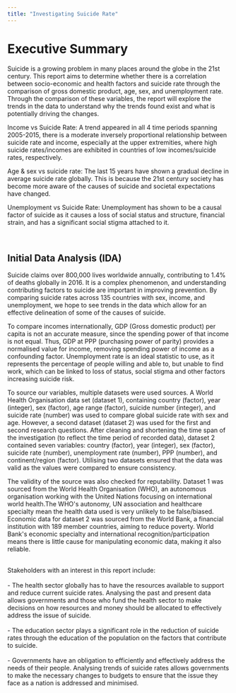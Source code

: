 ```yaml
---
title: "Investigating Suicide Rate"
---
```

# Executive Summary

Suicide is a growing problem in many places around the globe in the 21st century. This report aims to determine whether there is a correlation between socio-economic and health factors and suicide rate through the comparison of gross domestic product, age, sex, and unemployment rate. Through the comparison of these variables, the report will explore the trends in the data to understand why the trends found exist and what is potentially driving the changes. 

Income vs Suicide Rate: A trend appeared in all 4 time periods spanning 2005-2015, there is a moderate inversely proportional relationship between suicide rate and income, especially at the upper extremities, where high suicide rates/incomes are exhibited in countries of low incomes/suicide rates, respectively.

Age & sex vs suicide rate: The last 15 years have shown a gradual decline in average suicide rate globally. This is because the 21st century society has become more aware of the causes of suicide and societal expectations have changed.

Unemployment vs Suicide Rate: Unemployment has shown to be a causal factor of suicide as it causes a loss of social status and structure, financial strain, and has a significant social stigma attached to it.


<br>


## Initial Data Analysis (IDA)

Suicide claims over 800,000 lives worldwide annually, contributing to 1.4% of deaths globally in 2016. It is a complex phenomenon, and understanding contributing factors to suicide are important in improving prevention. By comparing suicide rates across 135 countries with sex, income, and unemployment, we hope to see trends in the data which allow for an effective delineation of some of the causes of suicide. 

To compare incomes internationally, GDP (Gross domestic product) per capita is not an accurate measure, since the spending power of that income is not equal. Thus, GDP at PPP (purchasing power of parity) provides a normalised value for income, removing spending power of income as a confounding factor. Unemployment rate is an ideal statistic to use, as it represents the percentage of people willing and able to, but unable to find work, which can be linked to loss of status, social stigma and other factors increasing suicide risk.

To source our variables, multiple datasets were used sources. A World Health Organisation data set (dataset 1), containing country (factor), year (integer), sex (factor), age range (factor), suicide number (integer), and suicide rate (number)  was used to compare global suicide rate with sex and age. 
However, a second dataset (dataset 2) was used for the first and second research questions. After cleaning and shortening the time span of the investigation (to reflect the time period of recorded data), dataset 2 contained seven variables: country (factor), year (integer), sex (factor), suicide rate (number), unemployment rate (number), PPP (number), and continent/region (factor). Utilising two datasets ensured that the data was valid as the values were compared to ensure consistency.

The validity of the source was also checked for reputability. Dataset 1 was sourced from the World Health Organisation (WHO), an autonomous organisation working with the United Nations focusing on international world health.The WHO's autonomy, UN association and healthcare specialty mean the health data used is very unlikely to be false/biased. Economic data for dataset 2 was sourced from the World Bank, a financial institution with 189 member countries, aiming to reduce poverty. World Bank's economic specialty and international recognition/participation means there is little cause for manipulating economic data, making it also reliable.

<br>Stakeholders with an interest in this report include:</br> 
<br>- The health sector globally has to have the resources available to support and reduce current suicide rates. Analysing the past and present data allows governments and those who fund the health sector to make decisions on how resources and money should be allocated to effectively address the issue of suicide.</br>
<br>- The education sector plays a significant role in the reduction of suicide rates through the  education of the population on the factors that contribute to suicide.</br>
<br>- Governments have an obligation to efficiently and effectively address the needs of their people. Analysing trends of suicide rates allows governments to make the necessary changes to budgets to ensure that the issue they face as a nation is addressed and minimised.</br>
